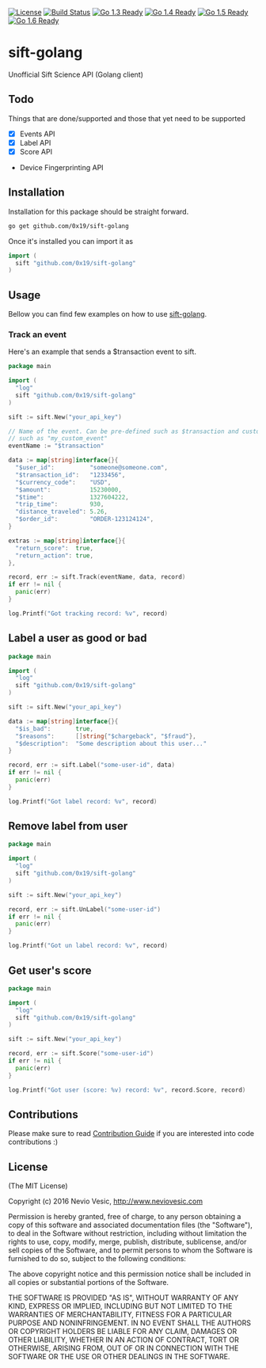 [![License](http://img.shields.io/badge/license-MIT-blue.svg?style=flat)](https://github.com/0x19/sift-golang/tree/master/LICENSE)
[![Build Status](https://travis-ci.org/0x19/sift-golang.svg?branch=master)](https://travis-ci.org/0x19/sift-golang)
[![Go 1.3 Ready](https://img.shields.io/badge/Go%201.3-Ready-green.svg?style=flat)]()
[![Go 1.4 Ready](https://img.shields.io/badge/Go%201.4-Ready-green.svg?style=flat)]()
[![Go 1.5 Ready](https://img.shields.io/badge/Go%201.5-Ready-green.svg?style=flat)]()
[![Go 1.6 Ready](https://img.shields.io/badge/Go%201.6-Ready-green.svg?style=flat)]()

# sift-golang
Unofficial Sift Science API (Golang client)

## Todo

Things that are done/supported and those that yet need to be supported

- [x] Events API
- [x] Label API
- [x] Score API
- Device Fingerprinting API

## Installation

Installation for this package should be straight forward.

```sh
go get github.com/0x19/sift-golang
```

Once it's installed you can import it as

```go
import (
  sift "github.com/0x19/sift-golang"
)
```

## Usage

Bellow you can find few examples on how to use [sift-golang].

### Track an event

Here's an example that sends a $transaction event to sift.

```go
package main

import (
  "log"
  sift "github.com/0x19/sift-golang"
)

sift := sift.New("your_api_key")

// Name of the event. Can be pre-defined such as $transaction and custom
// such as "my_custom_event"
eventName := "$transaction"

data := map[string]interface{}{
  "$user_id":          "someone@someone.com",
  "$transaction_id":   "1233456",
  "$currency_code":    "USD",
  "$amount":           15230000,
  "$time":             1327604222,
  "trip_time":         930,
  "distance_traveled": 5.26,
  "$order_id":         "ORDER-123124124",
}

extras := map[string]interface{}{
  "return_score":  true,
  "return_action": true,
},

record, err := sift.Track(eventName, data, record)
if err != nil {
  panic(err)
}

log.Printf("Got tracking record: %v", record)
```

## Label a user as good or bad

```go
package main

import (
  "log"
  sift "github.com/0x19/sift-golang"
)

sift := sift.New("your_api_key")

data := map[string]interface{}{
  "$is_bad":       true,
  "$reasons":      []string{"$chargeback", "$fraud"},
  "$description":  "Some description about this user..."
}

record, err := sift.Label("some-user-id", data)
if err != nil {
  panic(err)
}

log.Printf("Got label record: %v", record)
```

## Remove label from user

```go
package main

import (
  "log"
  sift "github.com/0x19/sift-golang"
)

sift := sift.New("your_api_key")

record, err := sift.UnLabel("some-user-id")
if err != nil {
  panic(err)
}

log.Printf("Got un label record: %v", record)
```

## Get user's score

```go
package main

import (
  "log"
  sift "github.com/0x19/sift-golang"
)

sift := sift.New("your_api_key")

record, err := sift.Score("some-user-id")
if err != nil {
  panic(err)
}

log.Printf("Got user (score: %v) record: %v", record.Score, record)
```

## Contributions

Please make sure to read [Contribution Guide] if you are interested into code contributions :)

## License

(The MIT License)

Copyright (c) 2016 Nevio Vesic, http://www.neviovesic.com

Permission is hereby granted, free of charge, to any person obtaining a copy
of this software and associated documentation files (the "Software"), to deal
in the Software without restriction, including without limitation the rights
to use, copy, modify, merge, publish, distribute, sublicense, and/or sell
copies of the Software, and to permit persons to whom the Software is
furnished to do so, subject to the following conditions:

The above copyright notice and this permission notice shall be included in all
copies or substantial portions of the Software.

THE SOFTWARE IS PROVIDED "AS IS", WITHOUT WARRANTY OF ANY KIND, EXPRESS OR
IMPLIED, INCLUDING BUT NOT LIMITED TO THE WARRANTIES OF MERCHANTABILITY,
FITNESS FOR A PARTICULAR PURPOSE AND NONINFRINGEMENT. IN NO EVENT SHALL THE
AUTHORS OR COPYRIGHT HOLDERS BE LIABLE FOR ANY CLAIM, DAMAGES OR OTHER
LIABILITY, WHETHER IN AN ACTION OF CONTRACT, TORT OR OTHERWISE, ARISING FROM,
OUT OF OR IN CONNECTION WITH THE SOFTWARE OR THE USE OR OTHER DEALINGS IN THE
SOFTWARE.

[Contribution Guide]: <https://github.com/0x19/sift-golang/blob/master/CONTRIBUTING.md>
[sift-golang]: <https://github.com/0x19/sift-golang>
